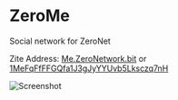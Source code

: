 # ZeroMe

Social network for ZeroNet

Zite Address: [Me.ZeroNetwork.bit](http://127.0.0.1:43110/Me.ZeroNetwork.bit) or [1MeFqFfFFGQfa1J3gJyYYUvb5Lksczq7nH](http://127.0.0.1:43110/1MeFqFfFFGQfa1J3gJyYYUvb5Lksczq7nH)

![Screenshot](http://funkyimg.com/i/2BKNE.png)
